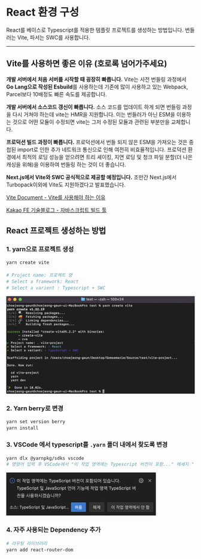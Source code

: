 # React 환경 구성

React를 베이스로 Typescript를 적용한 템플릿 프로젝트를 생성하는 방법입니다.
번들러는 Vite, 파서는 SWC를 사용합니다.

---

## Vite를 사용하면 좋은 이유 (호로록 넘어가주세요)

**개발 서버에서 처음 서버를 시작할 때 굉장히 빠릅니다.** Vite는 사전 번들링 과정에서 **Go Lang으로 작성된 Esbuild**를 사용하는데 기존에 많이 사용하고 있는 Webpack, Parcel보다 10배정도 빠른 속도를 제공합니다.

**개발 서버에서 소스코드 갱신이 빠릅니다.** 소스 코드를 업데이트 하게 되면 번들링 과정을 다시 거쳐야 하는데 vite는 HMR을 지원합니다. 이는 번들러가 아닌 ESM을 이용하는 것으로 어떤 모듈이 수정되면 vite는 그저 수정된 모듈과 관련된 부분만을 교체합니다.

**프로덕션 빌드 과정이 빠릅니다.** 프로덕션에서 번들 되지 않은 ESM을 가져오는 것은 중첩된 import로 인한 추가 네트워크 통신으로 인해 여전히 비효율적입니다. 프로덕션 환경에서 최적의 로딩 성능을 얻으려면 트리 셰이킹, 지연 로딩 및 청크 파일 분할(더 나은 캐싱을 위해)을 이용하여 번들링 하는 것이 더 좋습니다.

**Next.js에서 Vite와 SWC 공식적으로 제공할 예정입니다.** 조만간 Next.js에서 Turbopack이외에 Vite도 지원하겠다고 발표했습니다.

[Vite Document - Vite를 사용해야 하는 이유](https://ko.vitejs.dev/guide/why.html)

[Kakao FE 기술블로그 - 자바스크립트 빌드 툴](https://fe-developers.kakaoent.com/2022/220217-learn-babel-terser-swc/)

## React 프로젝트 생성하는 방법

### 1. yarn으로 프로젝트 생성

```bash
yarn create vite

# Project name: 프로젝트 명
# Select a framework: React
# Select a varient : Typescript + SWC
```

<picture><img alt="" src="./images/terminal-yarn-create-vite.png" width="700px"></picture>

### 2. Yarn berry로 변경

```bash
yarn set version berry
yarn install
```

### 3. VSCode 에서 typescript를 `.yarn` 폴더 내에서 찾도록 변경

```bash
yarn dlx @yarnpkg/sdks vscode
# 명령어 입력 후 VSCode에서 "이 작업 영역에는 Typescript 버전이 포함..." 메세지 "허용"
```

<img alt="" src="./images/vscode-allowed-typescript.png" width="400px">

### 4. 자주 사용되는 Dependency 추가

```bash
# 라우팅 라이브러리
yarn add react-router-dom
```
